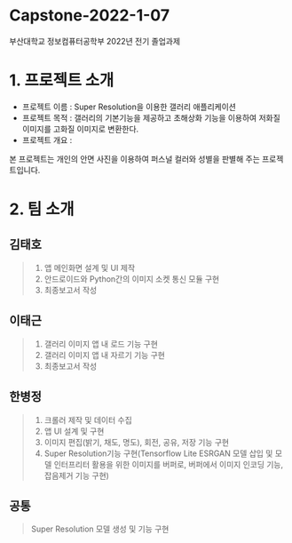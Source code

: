 # Capstone-2022-1-07
부산대학교 정보컴퓨터공학부 2022년 전기 졸업과제



# 1. 프로젝트 소개
* 프로젝트 이름 : Super Resolution을 이용한 갤러리 애플리케이션
* 프로젝트 목적 : 갤러리의 기본기능을 제공하고 초해상화 기능을 이용하여 저화질 이미지를 고화질 이미지로 변환한다.
* 프로젝트 개요 : 




본 프로젝트는 개인의 안면 사진을 이용하여 퍼스널 컬러와 성별을 판별해 주는 프로젝트입니다.  


# 2. 팀 소개
## 김태호
> 1. 앱 메인화면 설계 및 UI 제작
> 2. 안드로이드와 Python간의 이미지 소켓 통신 모듈 구현
> 3. 최종보고서 작성


## 이태근
> 1. 갤러리 이미지 앱 내 로드 기능 구현
> 2. 갤러리 이미지 앱 내 자르기 기능 구현
> 3. 최종보고서 작성


## 한병정
> 1. 크롤러 제작 및 데이터 수집
> 2. 앱 UI 설계 및 구현
> 3. 이미지 편집(밝기, 채도, 명도), 회전, 공유, 저장 기능 구현
> 4. Super Resolution기능 구현(Tensorflow Lite ESRGAN 모델 삽입 및 모델 인터프리터 활용을 위한 이미지를 버퍼로, 버퍼에서 이미지 인코딩 기능, 잡음제거 기능 구현)

## 공통
> Super Resolution 모델 생성 및 기능 구현


